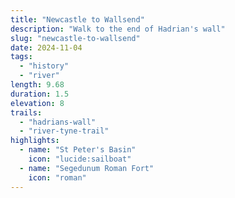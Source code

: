 ```yaml
---
title: "Newcastle to Wallsend"
description: "Walk to the end of Hadrian's wall"
slug: "newcastle-to-wallsend"
date: 2024-11-04
tags:
  - "history"
  - "river"
length: 9.68
duration: 1.5
elevation: 8
trails:
  - "hadrians-wall"
  - "river-tyne-trail"
highlights:
  - name: "St Peter's Basin"
    icon: "lucide:sailboat"
  - name: "Segedunum Roman Fort"
    icon: "roman"
---
```

